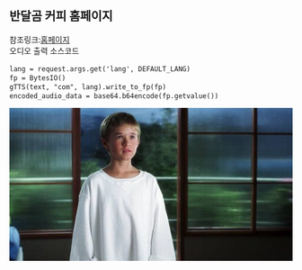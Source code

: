 ## 반달곰 커피 홈페이지   
참조링크:[홈페이지](https://반달곰커피)   
오디오 출력 소스코드
```
lang = request.args.get('lang', DEFAULT_LANG)
fp = BytesIO()
gTTS(text, "com", lang).write_to_fp(fp)
encoded_audio_data = base64.b64encode(fp.getvalue())
```
![david](david/static/david.jpg)
